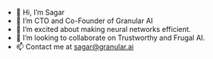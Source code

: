 - 👋 Hi, I’m Sagar
- 👀 I’m CTO and Co-Founder of Granular AI
- 🌱 I’m excited about making neural networks efficient.
- 💞️ I’m looking to collaborate on Trustworthy and Frugal AI.
- 📫 Contact me at sagar@granular.ai

<!---
sagarverma/sagarverma is a ✨ special ✨ repository because its `README.md` (this file) appears on your GitHub profile.
You can click the Preview link to take a look at your changes.
--->
